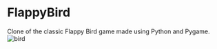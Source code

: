 # FlappyBird
Clone of the classic Flappy Bird game made using Python and Pygame.           
![bird](https://github.com/Windell-Amoateng/FlappyBird/assets/70039830/94271817-c9d7-4fc6-923f-ba12d5df998c)
